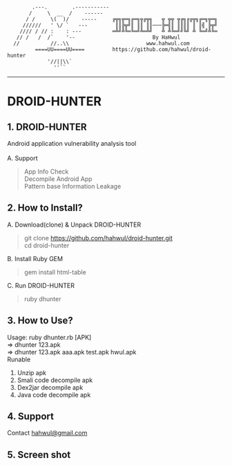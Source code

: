 
            .---.        .-----------
           /     \  __  /    ------
          / /     \(  )/    -----     ╔╦╗╦═╗╔═╗╦╔╦╗   ╦ ╦╦ ╦╔╗╔╔╦╗╔═╗╦═╗
         //////   ' \/ `   ---         ║║╠╦╝║ ║║ ║║───╠═╣║ ║║║║ ║ ║╣ ╠╦╝
        //// / // :    : ---          ═╩╝╩╚═╚═╝╩═╩╝   ╩ ╩╚═╝╝╚╝ ╩ ╚═╝╩╚═
       // /   /  /`    '--                         By HaHwul
      //          //..\\                         www.hahwul.com
             ====UU====UU====         https://github.com/hahwul/droid-hunter
                 '//||\\`
                   ''``
________________________________________________
# DROID-HUNTER
## 1. DROID-HUNTER
Android application vulnerability analysis tool<br>
<br>
A. Support<br>
> App Info Check<br>
> Decompile Android App<br>
> Pattern base Information Leakage<br>

 
## 2. How to Install?
A. Download(clone) & Unpack DROID-HUNTER
> git clone https://github.com/hahwul/droid-hunter.git<br>
> cd droid-hunter<br>

B. Install Ruby GEM<br>
> gem install html-table<br>

C. Run DROID-HUNTER<br>
> ruby dhunter

## 3. How to Use?
            
Usage: ruby dhunter.rb [APK]<br>
   => dhunter 123.apk<br>
   => dhunter 123.apk aaa.apk test.apk hwul.apk<br>
Runable<br>
   1. Unzip apk<br>
   2. Smali code decompile apk<br>
   3. Dex2jar decompile apk<br>
   4. Java code decompile apk<br>

## 4. Support
Contact hahwul@gmail.com
<br>

## 5. Screen shot

